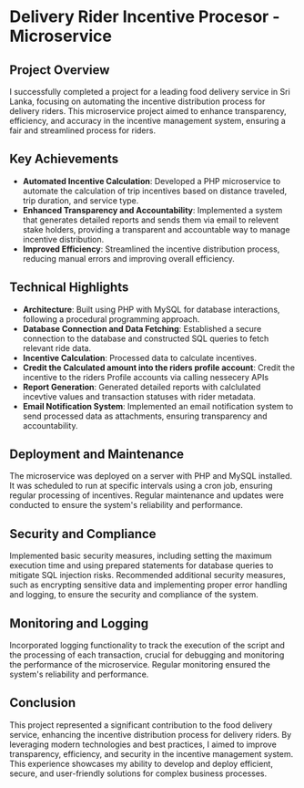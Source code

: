 # Delivery Rider Incentive Procesor - Microservice

## Project Overview

I successfully completed a project for a leading food delivery service in Sri Lanka, focusing on automating the incentive distribution process for delivery riders. This microservice project aimed to enhance transparency, efficiency, and accuracy in the incentive management system, ensuring a fair and streamlined process for riders.

## Key Achievements

- **Automated Incentive Calculation**: Developed a PHP microservice to automate the calculation of trip incentives based on distance traveled, trip duration, and service type.
- **Enhanced Transparency and Accountability**: Implemented a system that generates detailed reports and sends them via email to relevent stake holders, providing a transparent and accountable way to manage incentive distribution.
- **Improved Efficiency**: Streamlined the incentive distribution process, reducing manual errors and improving overall efficiency.

## Technical Highlights

- **Architecture**: Built using PHP with MySQL for database interactions, following a procedural programming approach.
- **Database Connection and Data Fetching**: Established a secure connection to the database and constructed SQL queries to fetch relevant ride data.
- **Incentive Calculation**: Processed data to calculate incentives.
- **Credit the Calculated amount into the riders profile account**: Credit the incentive to the riders Profile accounts via calling nessecery APIs
- **Report Generation**: Generated detailed reports with calclulated incevtive values and transaction statuses with rider metadata.
- **Email Notification System**: Implemented an email notification system to send processed data as attachments, ensuring transparency and accountability.

## Deployment and Maintenance

The microservice was deployed on a server with PHP and MySQL installed. It was scheduled to run at specific intervals using a cron job, ensuring regular processing of incentives. Regular maintenance and updates were conducted to ensure the system's reliability and performance.

## Security and Compliance

Implemented basic security measures, including setting the maximum execution time and using prepared statements for database queries to mitigate SQL injection risks. Recommended additional security measures, such as encrypting sensitive data and implementing proper error handling and logging, to ensure the security and compliance of the system.

## Monitoring and Logging

Incorporated logging functionality to track the execution of the script and the processing of each transaction, crucial for debugging and monitoring the performance of the microservice. Regular monitoring ensured the system's reliability and performance.

## Conclusion

This project represented a significant contribution to the food delivery service, enhancing the incentive distribution process for delivery riders. By leveraging modern technologies and best practices, I aimed to improve transparency, efficiency, and security in the incentive management system. This experience showcases my ability to develop and deploy efficient, secure, and user-friendly solutions for complex business processes.
